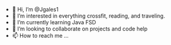 - 👋 Hi, I’m @Jgales1
- 👀 I’m interested in everything crossfit, reading, and traveling.
- 🌱 I’m currently learning Java FSD
- 💞️ I’m looking to collaborate on projects and code help
- 📫 How to reach me ...

<!---
Jgales1/Jgales1 is a ✨ special ✨ repository because its `README.md` (this file) appears on your GitHub profile.
You can click the Preview link to take a look at your changes.
--->
